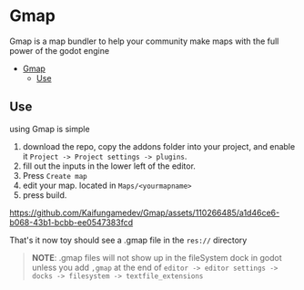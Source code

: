# Gmap
Gmap is a map bundler to help your community make maps with the full power of the godot engine 

- [Gmap](#gmap)
  - [Use](#use)

## Use 
using Gmap is simple 
 1. download the repo, copy the addons folder into your project, and enable it `Project -> Project settings -> plugins`.  
 2. fill out the inputs in the lower left of the editor.
 3. Press `Create map`
 4. edit your map. located in `Maps/<yourmapname>`
 5. press build. 
    

https://github.com/Kaifungamedev/Gmap/assets/110266485/a1d46ce6-b068-43b1-bcbb-ee0547383fcd


That's it now toy should see a .gmap file in the `res://` directory  
> **NOTE**:
> .gmap files will not show up in the fileSystem dock in godot unless you add `,gmap` at the end of `editor -> editor settings -> docks -> filesystem -> textfile_extensions`
